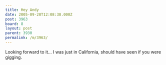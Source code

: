 ```yaml
---
title: Hey Andy
date: 2005-09-28T12:08:38.000Z
post: 3963
board: 8
layout: post
parent: 3930
permalink: /m/3963/
---
```

Looking forward to it... I was just in California, should have seen if you were gigging.
